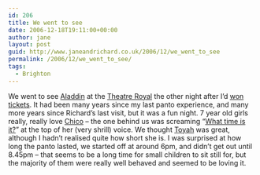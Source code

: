 ```yaml
---
id: 206
title: We went to see
date: 2006-12-18T19:11:00+00:00
author: jane
layout: post
guid: http://www.janeandrichard.co.uk/2006/12/we_went_to_see
permalink: /2006/12/we_went_to_see/
tags:
  - Brighton
---
```

We went to see [Aladdin](http://www.theambassadors.com/theatreroyal/sp_p349.html) at the [Theatre Royal](http://www.theambassadors.com/theatreroyal/) the other night after I&#8217;d [won tickets](http://www.janeandrichard.co.uk/2006/12/winning_streak). It had been many years since my last panto experience, and many more years since Richard&#8217;s last visit, but it was a fun night. 7 year old girls really, really love [Chico](http://www.chicomusic.com/) &#8211; the one behind us was screaming &#8220;[What time is it?](http://en.wikipedia.org/wiki/It's_Chico_Time)&#8221; at the top of her (very shrill) voice. We thought [Toyah](http://www.toyahwillcox.com/) was great, although I hadn&#8217;t realised quite how short she is. I was surprised at how long the panto lasted, we started off at around 6pm, and didn&#8217;t get out until 8.45pm &#8211; that seems to be a long time for small children to sit still for, but the majority of them were really well behaved and seemed to be loving it.